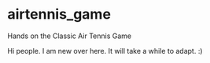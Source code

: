 # airtennis_game
Hands on the Classic Air Tennis Game

Hi people. 
I am new over here. It will take a while to adapt. :)
